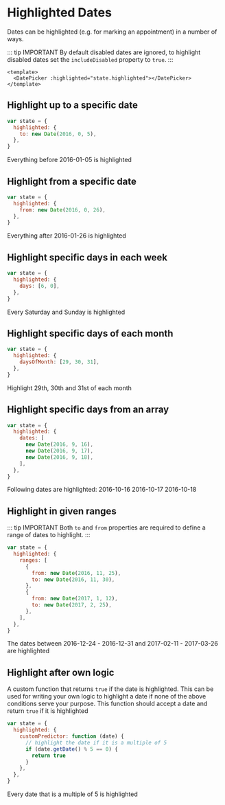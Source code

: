 # Highlighted Dates

Dates can be highlighted (e.g. for marking an appointment) in a number of ways.

::: tip IMPORTANT
By default disabled dates are ignored, to highlight disabled dates set the `includeDisabled`
property to `true`.
:::

```vue
<template>
  <DatePicker :highlighted="state.highlighted"></DatePicker>
</template>
```

## Highlight up to a specific date

```js
var state = {
  highlighted: {
    to: new Date(2016, 0, 5),
  },
}
```

Everything before 2016-01-05 is highlighted

## Highlight from a specific date

```js
var state = {
  highlighted: {
    from: new Date(2016, 0, 26),
  },
}
```

Everything after 2016-01-26 is highlighted

## Highlight specific days in each week

```js
var state = {
  highlighted: {
    days: [6, 0],
  },
}
```

Every Saturday and Sunday is highlighted

## Highlight specific days of each month

```js
var state = {
  highlighted: {
    daysOfMonth: [29, 30, 31],
  },
}
```

Highlight 29th, 30th and 31st of each month

## Highlight specific days from an array

```js
var state = {
  highlighted: {
    dates: [
      new Date(2016, 9, 16),
      new Date(2016, 9, 17),
      new Date(2016, 9, 18),
    ],
  },
}
```

Following dates are highlighted:
2016-10-16
2016-10-17
2016-10-18

## Highlight in given ranges

::: tip IMPORTANT
Both `to` and `from` properties are required to define a range of dates to highlight.
:::

```js
var state = {
  highlighted: {
    ranges: [
      {
        from: new Date(2016, 11, 25),
        to: new Date(2016, 11, 30),
      },
      {
        from: new Date(2017, 1, 12),
        to: new Date(2017, 2, 25),
      },
    ],
  },
}
```

The dates between 2016-12-24 - 2016-12-31 and 2017-02-11 - 2017-03-26 are highlighted

## Highlight after own logic

A custom function that returns `true` if the date is highlighted.
This can be used for writing your own logic to highlight a date if none
of the above conditions serve your purpose.
This function should accept a date and return `true` if it is highlighted

```js
var state = {
  highlighted: {
    customPredictor: function (date) {
      // highlight the date if it is a multiple of 5
      if (date.getDate() % 5 == 0) {
        return true
      }
    },
  },
}
```

Every date that is a multiple of 5 is highlighted
